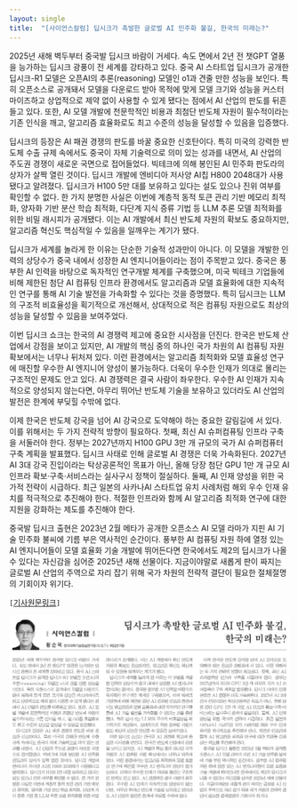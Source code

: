 ```yaml
---
layout: single
title:  "[사이언스칼럼] 딥시크가 촉발한 글로벌 AI 민주화 불길, 한국의 미래는?"
---
```

2025년 새해 벽두부터 중국발 딥시크 바람이 거세다. 속도 면에서 2년 전 챗GPT 열풍을 능가하는 딥시크 광풍이 전 세계를 강타하고 있다. 중국 AI 스타트업 딥시크가 공개한 딥시크-R1 모델은 오픈AI의 추론(reasoning) 모델인 o1과 견줄 만한 성능을 보인다. 특히 오픈소스로 공개돼서 모델을 다운로드 받아 목적에 맞게 모델 크기와 성능을 커스터마이즈하고 상업적으로 제약 없이 사용할 수 있게 됐다는 점에서 AI 산업의 판도를 뒤흔들고 있다. 또한, AI 모델 개발에 천문학적인 비용과 최첨단 반도체 자원이 필수적이라는 기존 인식을 깨고, 알고리즘 효율화로도 최고 수준의 성능을 달성할 수 있음을 입증했다.

딥시크의 등장은 AI 패권 경쟁의 판도를 바꿀 중요한 신호탄이다. 특히 미국의 강력한 반도체 수출 규제 속에서도 중국이 자체 기술력으로 의미 있는 성과를 내면서, AI 산업의 주도권 경쟁이 새로운 국면으로 접어들었다. 빅테크에 의해 봉인된 AI 민주화 판도라의 상자가 살짝 열린 것이다. 딥시크 개발에 엔비디아 저사양 AI칩 H800 2048대가 사용됐다고 알려졌다. 딥시크가 H100 5만 대를 보유하고 있다는 설도 있으나 진위 여부를 확인할 수 없다. 한 가지 분명한 사실은 이번에 계층적 동적 토큰 관리 기반 메모리 최적화, 양자화 기반 분산 학습 최적화, 다단계 지식 증류 기법 등 LLM 추론 모델 최적화를 위한 비밀 래시피가 공개됐다. 이는 AI 개발에서 최신 반도체 자원의 확보도 중요하지만, 알고리즘 혁신도 핵심적일 수 있음을 일깨우는 계기가 됐다.

딥시크가 세계를 놀라게 한 이유는 단순한 기술적 성과만이 아니다. 이 모델을 개발한 인력의 상당수가 중국 내에서 성장한 AI 엔지니어들이라는 점이 주목받고 있다. 중국은 풍부한 AI 인력을 바탕으로 독자적인 연구개발 체계를 구축했으며, 미국 빅테크 기업들에 비해 제한된 첨단 AI 컴퓨팅 인프라 환경에서도 알고리즘과 모델 효율화에 대한 지속적인 연구를 통해 AI 기술 발전을 가속화할 수 있다는 것을 증명했다. 특히 딥시크는 LLM의 구조적 비효율성을 획기적으로 개선해서, 상대적으로 적은 컴퓨팅 자원으로도 최상의 성능을 달성할 수 있음을 보여주었다.

이번 딥시크 쇼크는 한국의 AI 경쟁력 제고에 중요한 시사점을 던진다. 한국은 반도체 산업에서 강점을 보이고 있지만, AI 개발의 핵심 중의 하나인 국가 차원의 AI 컴퓨팅 자원 확보에서는 너무나 뒤처져 있다. 이런 환경에서는 알고리즘 최적화와 모델 효율성 연구에 매진할 우수한 AI 엔지니어 양성이 불가능하다. 더욱이 우수한 인재가 의대로 몰리는 구조적인 문제도 안고 있다. AI 경쟁력은 결국 사람이 좌우한다. 우수한 AI 인재가 지속적으로 양성되지 않는다면, 아무리 뛰어난 반도체 기술을 보유하고 있더라도 AI 산업의 발전은 한계에 부딪힐 수밖에 없다.

이제 한국은 반도체 강국을 넘어 AI 강국으로 도약해야 하는 중요한 갈림길에 서 있다. 이를 위해서는 두 가지 전략적 방향이 필요하다. 첫째, 최신 AI 슈퍼컴퓨팅 인프라 구축을 서둘러야 한다. 정부는 2027년까지 H100 GPU 3만 개 규모의 국가 AI 슈퍼컴퓨터 구축 계획을 발표했다. 딥시크 사태로 인해 글로벌 AI 경쟁은 더욱 가속화된다. 2027년 AI 3대 강국 진입이라는 탁상공론적인 목표가 아닌, 올해 당장 첨단 GPU 1만 개 규모 AI 인프라 확보·구축·서비스라는 실사구시 정책이 절실하다. 둘째, AI 인재 양성을 위한 국가적 전략이 시급하다. 최근 일본의 사카나AI 스타트업 유치 사례처럼 해외 우수 인재 유치를 적극적으로 추진해야 한다. 적절한 인프라와 함께 AI 알고리즘 최적화 연구에 대한 지원을 강화하는 제도를 추진해야 한다.

중국발 딥시크 출현은 2023년 2월 메타가 공개한 오픈소스 AI 모델 라마가 지핀 AI 기술 민주화 불씨에 기름 부은 역사적인 순간이다. 풍부한 AI 컴퓨팅 자원 하에 열정 있는 AI 엔지니어들이 모델 효율화 기술 개발에 뛰어든다면 한국에서도 제2의 딥시크가 나올 수 있다는 자신감을 심어준 2025년 새해 선물이다. 지금이야말로 새롭게 판이 짜지는 글로벌 AI 산업의 주역으로 자리 잡기 위해 국가 차원의 전략적 결단이 필요한 절체절명의 기회이자 위기다.

`[`[기사원문링크](https://www.joongdo.co.kr/web/list_news.php?ncid=N09_94)`]`

![](/images/joongdo/2025-02-07.png)
